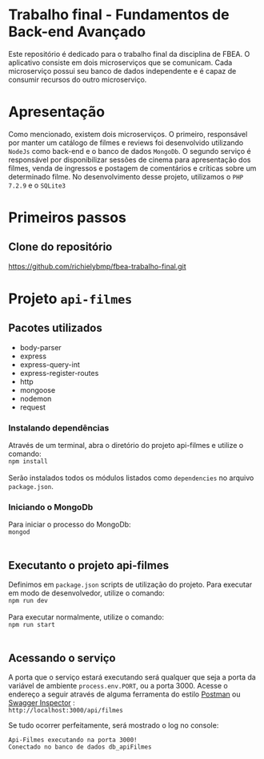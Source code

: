 # Trabalho final - Fundamentos de Back-end Avançado

Este repositório é dedicado para o trabalho final da disciplina de FBEA.
O aplicativo consiste em dois microserviços que se comunicam. Cada microserviço possui seu banco de dados independente e é capaz de consumir recursos do outro microserviço.

# Apresentação
Como mencionado, existem dois microserviços. 
O primeiro, responsável por manter um catálogo de filmes e reviews foi desenvolvido utilizando `NodeJs` como back-end e o banco de dados `MongoDb`.
O segundo serviço é responsável por disponibilizar sessões de cinema para apresentação dos filmes, venda de ingressos e postagem de comentários e críticas sobre um determinado filme. No desenvolvimento desse projeto, utilizamos o `PHP 7.2.9` e o `SQLite3`

# Primeiros passos

## Clone do repositório
https://github.com/richielybmp/fbea-trabalho-final.git

# Projeto `api-filmes`

## Pacotes utilizados
- body-parser
- express
- express-query-int
- express-register-routes
- http
- mongoose
- nodemon
- request

### Instalando dependências
Através de um terminal, abra o diretório do projeto api-filmes e utilize o comando:
<br /> `npm install` <br /><br />
Serão instalados todos os módulos listados como `dependencies` no arquivo `package.json`.

### Iniciando o MongoDb
 Para iniciar o processo do MongoDb:
<br /> `mongod` <br /><br />

## Executanto o projeto api-filmes
Definimos em `package.json` scripts de utilização do projeto. Para executar em modo de desenvolvedor, utilize o comando:
<br /> `npm run dev` <br /><br />
Para executar normalmente, utilize o comando:
<br /> `npm run start` <br /><br />

## Acessando o serviço
A porta que o serviço estará executando será qualquer que seja a porta da variável de ambiente `process.env.PORT`, ou a porta 3000.
Acesse o endereço a seguir através de alguma ferramenta do estilo [Postman](https://www.getpostman.com/) ou [Swagger Inspector](https://inspector.swagger.io/builder) :
<br /> `http://localhost:3000/api/filmes` <br />

Se tudo ocorrer perfeitamente, será mostrado o log no console:
```
Api-Filmes executando na porta 3000!
Conectado no banco de dados db_apiFilmes
```

